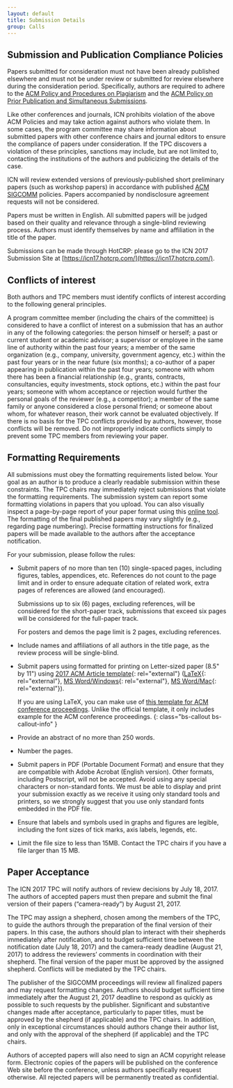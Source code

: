```yaml
---
layout: default
title: Submission Details
group: Calls
---
```


## Submission and Publication Compliance Policies

Papers submitted for consideration must not have been already published elsewhere and must not be under review or submitted for review elsewhere during the consideration period. Specifically, authors are required to adhere to the [ACM Policy and Procedures on Plagiarism](http://www.acm.org/publications/policies/plagiarism_policy) and the [ACM Policy on Prior Publication and Simultaneous Submissions](http://www.acm.org/publications/policies/sim_submissions).

Like other conferences and journals, ICN prohibits violation of the above ACM Policies and may take action against authors who violate them. In some cases, the program committee may share information about submitted papers with other conference chairs and journal editors to ensure the compliance of papers under consideration. If the TPC discovers a violation of these principles, sanctions may include, but are not limited to, contacting the institutions of the authors and publicizing the details of the case.

ICN will review extended versions of previously-published short preliminary papers (such as workshop papers) in accordance with published [ACM SIGCOMM](http://www.sigcomm.org/about/policies/frequently-asked-questions-faq/) policies. Papers accompanied by nondisclosure agreement requests will not be considered.

Papers must be written in English. All submitted papers will be judged based on their quality and relevance through a single-blind reviewing process. Authors must identify themselves by name and affiliation in the title of the paper.

Submissions can be made through HotCRP: please go to the ICN 2017 Submission Site at [https://icn17.hotcrp.com/](https://icn17.hotcrp.com/).

## Conflicts of interest

Both authors and TPC members must identify conflicts of interest according to the following general principles.

A program committee member (including the chairs of the committee) is considered to have a conflict of interest on a submission that has an author in any of the following categories: the person himself or herself; a past or current student or academic advisor; a supervisor or employee in the same line of authority within the past four years; a member of the same organization (e.g., company, university, government agency, etc.) within the past four years or in the near future (six months); a co-author of a paper appearing in publication within the past four years; someone with whom there has been a financial relationship (e.g., grants, contracts, consultancies, equity investments, stock options, etc.) within the past four years; someone with whom acceptance or rejection would further the personal goals of the reviewer (e.g., a competitor); a member of the same family or anyone considered a close personal friend; or someone about whom, for whatever reason, their work cannot be evaluated objectively. If there is no basis for the TPC conflicts provided by authors, however, those conflicts will be removed. Do not improperly indicate conflicts simply to prevent some TPC members from reviewing your paper.

## Formatting Requirements

All submissions must obey the formatting requirements listed below. Your goal as an author is to produce a clearly readable submission within these constraints. The TPC chairs may immediately reject submissions that violate the formatting requirements. The submission system can report some formatting violations in papers that you upload. You can also visually inspect a page-by-page report of your paper format using this [online tool](http://www.sysnet.ucsd.edu/sigops/banal/index2.php). The formatting of the final published papers may vary slightly (e.g., regarding page numbering). Precise formatting instructions for finalized papers will be made available to the authors after the acceptance notification.

For your submission, please follow the rules:

- Submit papers of no more than ten (10) single-spaced pages, including figures, tables, appendices, etc.  References do not count to the page limit and in order to ensure adequate citation of related work, extra pages of references are allowed (and encouraged).

    Submissions up to six (6) pages, excluding references, will be considered for the short-paper track, submissions that exceed six pages will be considered for the full-paper track.

    For posters and demos the page limit is 2 pages, excluding references.

- Include names and affiliations of all authors in the title page, as the review process will be single-blind.

- Submit papers using formatted for printing on Letter-sized paper (8.5" by 11") using [2017 ACM Article template](http://www.acm.org/publications/proceedings-template){: rel="external"} ([LaTeX](http://www.acm.org/binaries/content/assets/publications/consolidated-tex-template/acmart-master.zip){: rel="external"}, [MS Word/Windows](http://www.acm.org/binaries/content/assets/publications/consolidated-tex-template/acm_windows_word_template.zip){: rel="external"}, [MS Word/Mac](http://www.acm.org/binaries/content/assets/publications/consolidated-tex-template/acm_mac_2011_word_template.zip){: rel="external"}).

    If you are using LaTeX, you can make use of [this template for ACM conference proceedings](https://github.com/conference-websites/acmart-sigproc-template).  Unlike the official template, it only includes example for the ACM conference proceedings.
    {: class="bs-callout bs-callout-info" }

- Provide an abstract of no more than 250 words.

- Number the pages.

- Submit papers in PDF (Portable Document Format) and ensure that they are compatible with Adobe Acrobat (English version). Other formats, including Postscript, will not be accepted. Avoid using any special characters or non-standard fonts. We must be able to display and print your submission exactly as we receive it using only standard tools and printers, so we strongly suggest that you use only standard fonts embedded in the PDF file.

- Ensure that labels and symbols used in graphs and figures are legible, including the font sizes of tick marks, axis labels, legends, etc.

- Limit the file size to less than 15MB. Contact the TPC chairs if you have a file larger than 15 MB.

## Paper Acceptance

The ICN 2017 TPC will notify authors of review decisions by July 18, 2017. The authors of accepted papers must then prepare and submit the final version of their papers (“camera-ready”) by August 21, 2017.

The TPC may assign a shepherd, chosen among the members of the TPC, to guide the authors through the preparation of the final version of their papers. In this case, the authors should plan to interact with their shepherds immediately after notification, and to budget sufficient time between the notification date (July 18, 2017) and the camera-ready deadline (August 21, 2017) to address the reviewers’ comments in coordination with their shepherd. The final version of the paper must be approved by the assigned shepherd. Conflicts will be mediated by the TPC chairs.

The publisher of the SIGCOMM proceedings will review all finalized papers and may request formatting changes. Authors should budget sufficient time immediately after the August 21, 2017 deadline to respond as quickly as possible to such requests by the publisher. Significant and substantive changes made after acceptance, particularly to paper titles, must be approved by the shepherd (if applicable) and the TPC chairs. In addition, only in exceptional circumstances should authors change their author list, and only with the approval of the shepherd (if applicable) and the TPC chairs.

Authors of accepted papers will also need to sign an ACM copyright release form. Electronic copies of the papers will be published on the conference Web site before the conference, unless authors specifically request otherwise. All rejected papers will be permanently treated as confidential.
